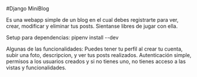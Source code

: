 #Django MiniBlog

Es una webapp simple de un blog en el cual debes registrarte para ver, crear, modificar y eliminar tus posts.
Sientanse libres de jugar con ella.

Setup para dependencias:
pipenv install --dev

Algunas de las funcionalidades:
Puedes tener tu perfil al crear tu cuenta, subir una foto, descripcion, y ver tus posts realizados.
Autenticación simple, permisos a los usuarios creados y si no tienes uno, no tienes acceso a las vistas y funcionalidades.
